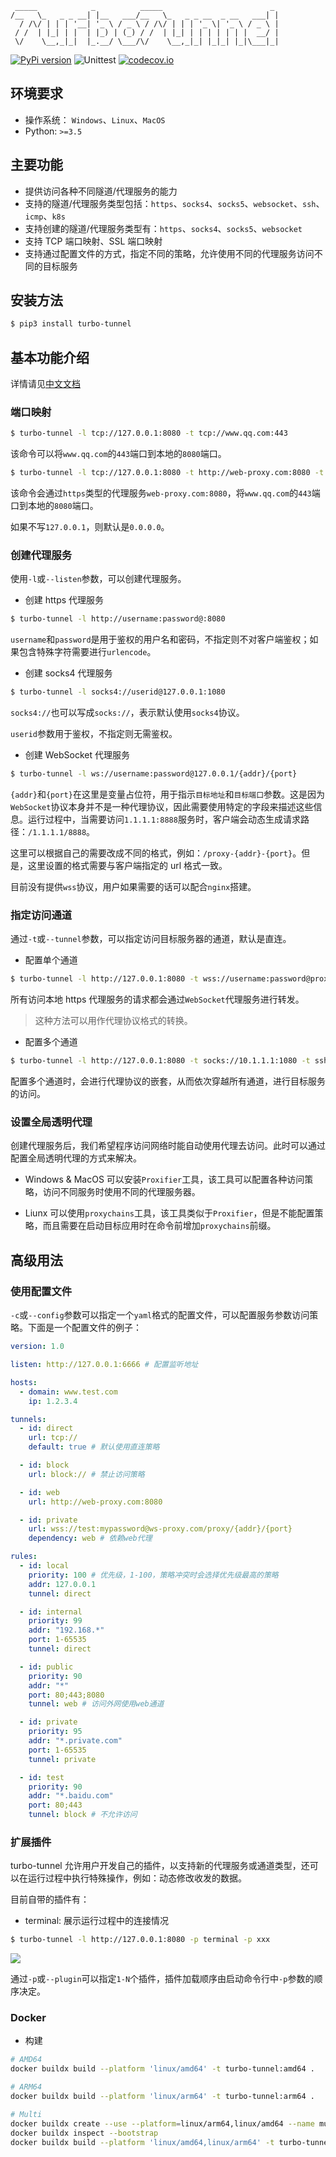 ```
 _____            _          _____                        _
/__   \_   _ _ __| |__   ___/__   \_   _ _ __  _ __   ___| |
  / /\/ | | | '__| '_ \ / _ \ / /\/ | | | '_ \| '_ \ / _ \ |
 / /  | |_| | |  | |_) | (_) / /  | |_| | | | | | | |  __/ |
 \/    \__,_|_|  |_.__/ \___/\/    \__,_|_| |_|_| |_|\___|_|
```

[![PyPi version](https://img.shields.io/pypi/v/turbo-tunnel.svg)](https://pypi.python.org/pypi/turbo-tunnel/)
![Unittest](https://github.com/drunkdream/turbo-tunnel/workflows/Unittest/badge.svg)
[![codecov.io](https://codecov.io/github/drunkdream/turbo-tunnel/coverage.svg?branch=master)](https://codecov.io/github/drunkdream/turbo-tunnel)

## 环境要求

- 操作系统： `Windows`、`Linux`、`MacOS`
- Python: `>=3.5`

## 主要功能

- 提供访问各种不同隧道/代理服务的能力
- 支持的隧道/代理服务类型包括：`https`、`socks4`、`socks5`、`websocket`、`ssh`、`icmp`、`k8s`
- 支持创建的隧道/代理服务类型有：`https`、`socks4`、`socks5`、`websocket`
- 支持 TCP 端口映射、SSL 端口映射
- 支持通过配置文件的方式，指定不同的策略，允许使用不同的代理服务访问不同的目标服务

## 安装方法

```bash
$ pip3 install turbo-tunnel
```

## 基本功能介绍

详情请见[中文文档](https://ttun.top/)

### 端口映射

```bash
$ turbo-tunnel -l tcp://127.0.0.1:8080 -t tcp://www.qq.com:443
```

该命令可以将`www.qq.com`的`443`端口到本地的`8080`端口。

```bash
$ turbo-tunnel -l tcp://127.0.0.1:8080 -t http://web-proxy.com:8080 -t tcp://www.qq.com:443
```

该命令会通过`https`类型的代理服务`web-proxy.com:8080`，将`www.qq.com`的`443`端口到本地的`8080`端口。

如果不写`127.0.0.1`，则默认是`0.0.0.0`。

### 创建代理服务

使用`-l`或`--listen`参数，可以创建代理服务。

- 创建 https 代理服务

```bash
$ turbo-tunnel -l http://username:password@:8080
```

`username`和`password`是用于鉴权的用户名和密码，不指定则不对客户端鉴权；如果包含特殊字符需要进行`urlencode`。

- 创建 socks4 代理服务

```bash
$ turbo-tunnel -l socks4://userid@127.0.0.1:1080
```

`socks4://`也可以写成`socks://`，表示默认使用`socks4`协议。

`userid`参数用于鉴权，不指定则无需鉴权。

- 创建 WebSocket 代理服务

```bash
$ turbo-tunnel -l ws://username:password@127.0.0.1/{addr}/{port}
```

`{addr}`和`{port}`在这里是变量占位符，用于指示`目标地址`和`目标端口`参数。这是因为`WebSocket`协议本身并不是一种代理协议，因此需要使用特定的字段来描述这些信息。运行过程中，当需要访问`1.1.1.1:8888`服务时，客户端会动态生成请求路径：`/1.1.1.1/8888`。

这里可以根据自己的需要改成不同的格式，例如：`/proxy-{addr}-{port}`。但是，这里设置的格式需要与客户端指定的 url 格式一致。

目前没有提供`wss`协议，用户如果需要的话可以配合`nginx`搭建。

### 指定访问通道

通过`-t`或`--tunnel`参数，可以指定访问目标服务器的通道，默认是直连。

- 配置单个通道

```bash
$ turbo-tunnel -l http://127.0.0.1:8080 -t wss://username:password@proxy.com/{addr}/{port}
```

所有访问本地 https 代理服务的请求都会通过`WebSocket`代理服务进行转发。

> 这种方法可以用作代理协议格式的转换。

- 配置多个通道

```bash
$ turbo-tunnel -l http://127.0.0.1:8080 -t socks://10.1.1.1:1080 -t ssh://username:password@10.2.2.2:22
```

配置多个通道时，会进行代理协议的嵌套，从而依次穿越所有通道，进行目标服务的访问。

### 设置全局透明代理

创建代理服务后，我们希望程序访问网络时能自动使用代理去访问。此时可以通过配置全局透明代理的方式来解决。

- Windows & MacOS 可以安装`Proxifier`工具，该工具可以配置各种访问策略，访问不同服务时使用不同的代理服务器。

- Liunx 可以使用`proxychains`工具，该工具类似于`Proxifier`，但是不能配置策略，而且需要在启动目标应用时在命令前增加`proxychains`前缀。

## 高级用法

### 使用配置文件

`-c`或`--config`参数可以指定一个`yaml`格式的配置文件，可以配置服务参数访问策略。下面是一个配置文件的例子：

```yaml
version: 1.0

listen: http://127.0.0.1:6666 # 配置监听地址

hosts:
  - domain: www.test.com
    ip: 1.2.3.4

tunnels:
  - id: direct
    url: tcp://
    default: true # 默认使用直连策略

  - id: block
    url: block:// # 禁止访问策略

  - id: web
    url: http://web-proxy.com:8080

  - id: private
    url: wss://test:mypassword@ws-proxy.com/proxy/{addr}/{port}
    dependency: web # 依赖web代理

rules:
  - id: local
    priority: 100 # 优先级，1-100，策略冲突时会选择优先级最高的策略
    addr: 127.0.0.1
    tunnel: direct

  - id: internal
    priority: 99
    addr: "192.168.*"
    port: 1-65535
    tunnel: direct

  - id: public
    priority: 90
    addr: "*"
    port: 80;443;8080
    tunnel: web # 访问外网使用web通道

  - id: private
    priority: 95
    addr: "*.private.com"
    port: 1-65535
    tunnel: private

  - id: test
    priority: 90
    addr: "*.baidu.com"
    port: 80;443
    tunnel: block # 不允许访问
```

### 扩展插件

turbo-tunnel 允许用户开发自己的插件，以支持新的代理服务或通道类型，还可以在运行过程中执行特殊操作，例如：动态修改收发的数据。

目前自带的插件有：

- terminal: 展示运行过程中的连接情况

```bash
$ turbo-tunnel -l http://127.0.0.1:8080 -p terminal -p xxx
```

![](https://raw.githubusercontent.com/turbo-tunnel/docs/master/docs/images/terminal.png)

通过`-p`或`--plugin`可以指定`1-N`个插件，插件加载顺序由启动命令行中`-p`参数的顺序决定。

### Docker

- 构建

```bash
# AMD64
docker buildx build --platform 'linux/amd64' -t turbo-tunnel:amd64 .

# ARM64
docker buildx build --platform 'linux/arm64' -t turbo-tunnel:arm64 .

# Multi
docker buildx create --use --platform=linux/arm64,linux/amd64 --name multi-platform-builder
docker buildx inspect --bootstrap
docker buildx build --platform 'linux/amd64,linux/arm64' -t turbo-tunnel:latest .
```
